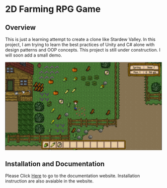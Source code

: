 # 2D Farming RPG Game

## Overview
This is just a learning attempt to create a clone like Stardew Valley. In this project, I am trying to learn the best practices of Unity and C# alone with design patterns and OOP concepts. This project is still under construction.
I will soon add a small demo.
 
![Screen shot of the user view](DoxygenTheme/images/FarmingRPG.PNG)
 
## Installation and Documentation

Please Click [Here](https://pubudus.github.io/Farming_RPG/) to go to the documentation website. Installation instruction are also avaiable in the website.

